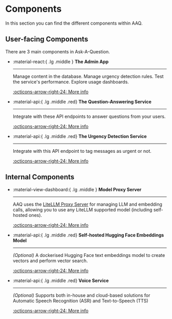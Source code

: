 # Components

In this section you can find the different components within AAQ.

## User-facing Components

There are 3 main components in Ask-A-Question.

<div class="grid cards" markdown>

- :material-react:{ .lg .middle } __The Admin App__

    ---

    Manage content in the database. Manage urgency detection rules. Test the service's performance.
    Explore usage dashboards.

    [:octicons-arrow-right-24: More info](./admin-app/index.md)

- :material-api:{ .lg .middle .red} __The Question-Answering Service__

    ---

    Integrate with these API endpoints to answer questions from your
    users.

    [:octicons-arrow-right-24: More info](./qa-service/index.md)

- :material-api:{ .lg .middle .red} __The Urgency Detection Service__

    ---

    Integrate with this API endpoint to tag messages as urgent or not.

    [:octicons-arrow-right-24: More info](./urgency-detection/index.md)

</div>

## Internal Components

<div class="grid cards" markdown>

- :material-view-dashboard:{ .lg .middle } __Model Proxy Server__

    ---

    AAQ uses the [LiteLLM Proxy Server](https://litellm.vercel.app/docs/simple_proxy) for
    managing LLM and embedding calls, allowing you to use any LiteLLM supported model (including self-hosted ones).

    [:octicons-arrow-right-24: More info](./litellm-proxy/index.md)

- :material-api:{ .lg .middle .red} __Self-hosted Hugging Face Embeddings Model__

    ---

    _(Optional)_ A dockerised Hugging Face text embeddings model to create vectors
  and perform vector search.

    [:octicons-arrow-right-24: More info](./huggingface-embeddings/index.md)


- :material-api:{ .lg .middle .red} __Voice Service__

    ---

    _(Optional)_ Supports both in-house and cloud-based solutions for Automatic Speech Recognition (ASR) and Text-to-Speech (TTS)

    [:octicons-arrow-right-24: More info](./voice-service/index.md)

</div>
